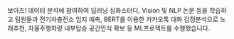 보아즈!
데이터 분석에 참여하여 딥러닝 심화스터디, Vision 및 NLP 논문 등을 학습하고 팀원들과 전기차충전소 입지 예측, BERT를 이용한 카카오톡 대화 감정분석으로 노래추천, 자율주행차량 내부탑승 공간인식 확보 등 ML프로젝트를 수행했습니다.

